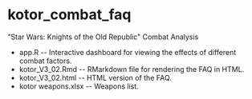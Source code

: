 # kotor_combat_faq
"Star Wars: Knights of the Old Republic" Combat Analysis 

* app.R -- Interactive dashboard for viewing the effects of different combat factors.
* kotor_V3_02.Rmd -- RMarkdown file for rendering the FAQ in HTML.
* kotor_V3_02.html -- HTML version of the FAQ.
* kotor weapons.xlsx -- Weapons list.
